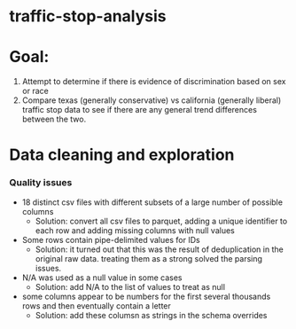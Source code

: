# traffic-stop-analysis

# Goal:

1. Attempt to determine if there is evidence of discrimination based on sex or race
2. Compare texas (generally conservative) vs california (generally liberal) traffic stop data to see if there are any general trend differences between the two.

# Data cleaning and exploration

### Quality issues

- 18 distinct csv files with different subsets of a large number of possible columns
  - Solution: convert all csv files to parquet, adding a unique identifier to each row and adding missing columns with null values
- Some rows contain pipe-delimited values for IDs
  - Solution: it turned out that this was the result of deduplication in the original raw data. treating them as a strong solved the parsing issues.
- N/A was used as a null value in some cases
  - Solution: add N/A to the list of values to treat as null
- some columns appear to be numbers for the first several thousands rows and then eventually contain a letter
  - Solution: add these columsn as strings in the schema overrides
